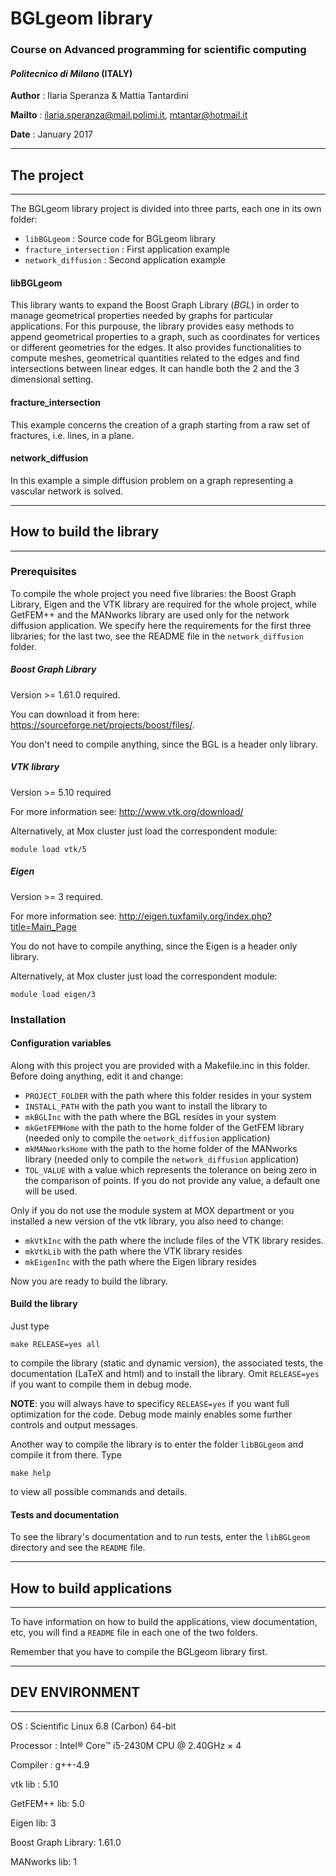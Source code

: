 # BGLgeom library
### Course on Advanced programming for scientific computing
#### *Politecnico di Milano* (ITALY)

**Author** : Ilaria Speranza & Mattia Tantardini 

**Mailto** : ilaria.speranza@mail.polimi.it, mtantar@hotmail.it

**Date**   : January 2017

-----------------------------------------------
## The project
-----------------------------------------------
The BGLgeom library project is divided into three parts, each one in its 
own folder:
- `libBGLgeom` : Source code for BGLgeom library
- `fracture_intersection` : First application example
- `network_diffusion` : Second application example


#### libBGLgeom
This library wants to expand the Boost Graph Library (*BGL*) in order to 
manage geometrical properties needed by graphs for particular applications.
For this purpouse, the library provides easy methods to append geometrical 
properties to a graph, such as coordinates for vertices or different 
geometries for the edges. It also provides functionalities to compute 
meshes, geometrical quantities related to the edges and find intersections 
between linear edges. It can handle both the 2 and the 3 dimensional setting.


#### fracture_intersection
This example concerns the creation of a graph starting from a raw set of 
fractures, i.e. lines, in a plane.

#### network_diffusion
In this example a simple diffusion problem on a graph representing a 
vascular network is solved.

-------------------------------------------------
## How to build the library
------------------------------------------------
### Prerequisites

To compile the whole project you need five libraries: the Boost Graph 
Library, Eigen and the VTK library are required for the whole project, 
while GetFEM++ and the MANworks library are used only for the network 
diffusion application.
We specify here the requirements for the first three libraries; for the 
last two, see the README file in the `network_diffusion` folder.

##### Boost Graph Library

Version >= 1.61.0 required.

You can download it from here: <https://sourceforge.net/projects/boost/files/>.

You don't need to compile anything, since the BGL is a header only library. 

##### VTK library

Version >= 5.10 required

For more information see: <http://www.vtk.org/download/>

Alternatively, at Mox cluster just load the correspondent module:
```
module load vtk/5
```

##### Eigen

Version >= 3 required.

For more information see: <http://eigen.tuxfamily.org/index.php?title=Main_Page>

You do not have to compile anything, since the Eigen is a header only library.

Alternatively, at Mox cluster just load the correspondent module:
```
module load eigen/3
```


### Installation

#### Configuration variables

Along with this project you are provided with a Makefile.inc in this 
folder. Before doing anything, edit it and change:
- `PROJECT_FOLDER` with the path where this folder resides in your system
- `INSTALL_PATH`   with the path you want to install the library to
- `mkBGLInc`       with the path where the BGL resides in your system
- `mkGetFEMHome`   with the path to the home folder of the GetFEM library (needed 
				   only to compile the `network_diffusion` application)
- `mkMANworksHome` with the path to the home folder of the MANworks library (needed 
				   only to compile the `network_diffusion` application)
- `TOL_VALUE`      with a value which represents the tolerance on being 
				   zero in the comparison of points. If you do not provide
				   any value, a default one will be used.

Only if you do not use the module system at MOX department or you installed 
a new version of the vtk library, you also need to change:
- `mkVtkInc`   with the path where the include files of the VTK library resides.
- `mkVtkLib`   with the path where the VTK library resides
- `mkEigenInc` with the path where the Eigen library resides

Now you are ready to build the library.

#### Build the library

Just type
```
make RELEASE=yes all
```
to compile the library (static and dynamic version), the associated tests, 
the documentation (LaTeX and html) and to install the library. Omit 
`RELEASE=yes` if you want to compile them in debug mode.

**NOTE**: you will always have to specificy `RELEASE=yes` if you want 
full optimization for the code. Debug mode mainly enables some further
controls and output messages.

Another way to compile the library is to enter the folder `libBGLgeom` 
and compile it from there. Type 
```
make help
```
to view all possible commands and details.

#### Tests and documentation

To see the library's documentation and to run tests, enter the `libBGLgeom` 
directory and see the `README` file.

------------------------------------------------
## How to build applications
------------------------------------------------

To have information on how to build the applications, view documentation, 
etc, you will find a `README` file in each one of the two folders.

Remember that you have to compile the BGLgeom library first.

-----------------------------------------
##  DEV ENVIRONMENT
----------------------------------------
OS         : Scientific Linux 6.8 (Carbon) 64-bit

Processor  : Intel® Core™ i5-2430M CPU @ 2.40GHz × 4 

Compiler   : g++-4.9

vtk lib : 5.10

GetFEM++ lib: 5.0

Eigen lib: 3

Boost Graph Library: 1.61.0

MANworks lib: 1
